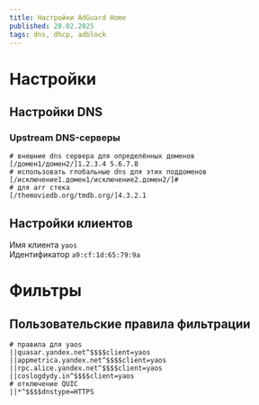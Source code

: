 ```yaml
---
title: Настройки AdGuard Home
published: 28.02.2025
tags: dns, dhcp, adblock
---
```

# Настройки
## Настройки DNS
### Upstream DNS-серверы
```
# внешние dns сервера для определённых доменов
[/домен1/домен2/]1.2.3.4 5.6.7.8
# использовать глобальные dns для этих поддоменов
[/исключение1.домен1/исключение2.домен2/]#
# для arr стека
[/themoviedb.org/tmdb.org/]4.3.2.1
```
## Настройки клиентов
Имя клиента `yaos`  
Идентификатор `a9:cf:1d:65:79:9a`

# Фильтры
## Пользовательские правила фильтрации
```
# правила для yaos
||quasar.yandex.net^$$$$client=yaos
||appmetrica.yandex.net^$$$$client=yaos
||rpc.alice.yandex.net^$$$$client=yaos
||coslogdydy.in^$$$$client=yaos
# отключение QUIC
||*^$$$$dnstype=HTTPS
```
